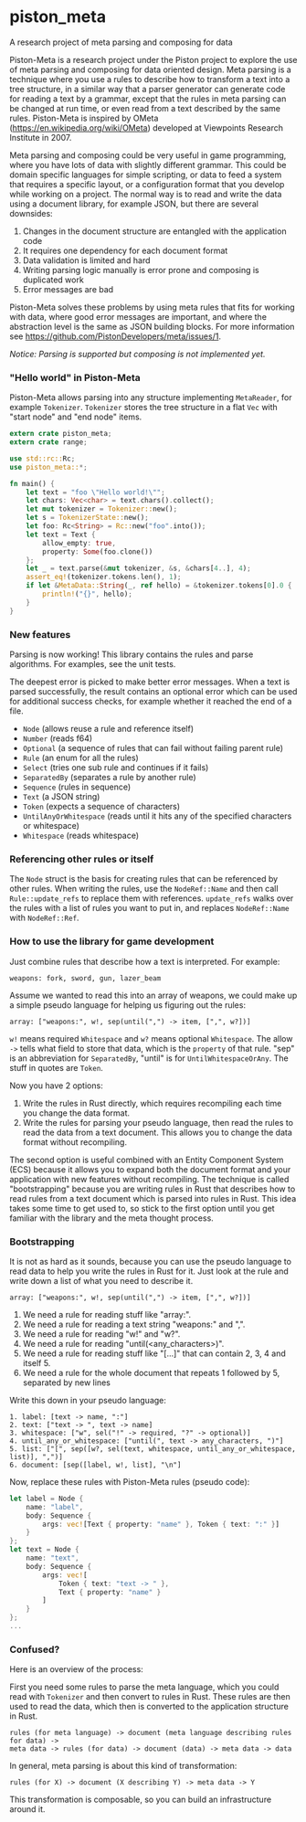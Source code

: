 # piston_meta
A research project of meta parsing and composing for data

Piston-Meta is a research project under the Piston project to explore the use of meta parsing and composing for data oriented design. Meta parsing is a technique where you use a rules to describe how to transform a text into a tree structure, in a similar way that a parser generator can generate code for reading a text by a grammar, except that the rules in meta parsing can be changed at run time, or even read from a text described by the same rules. Piston-Meta is inspired by OMeta (https://en.wikipedia.org/wiki/OMeta) developed at Viewpoints Research Institute in 2007.

Meta parsing and composing could be very useful in game programming, where you have lots of data with slightly different grammar. This could be domain specific languages for simple scripting, or data to feed a system that requires a specific layout, or a configuration format that you develop while working on a project. The normal way is to read and write the data using a document library, for example JSON, but there are several downsides:

1. Changes in the document structure are entangled with the application code
2. It requires one dependency for each document format
3. Data validation is limited and hard
4. Writing parsing logic manually is error prone and composing is duplicated work
5. Error messages are bad

Piston-Meta solves these problems by using meta rules that fits for working with data, where good error messages are important, and where the abstraction level is the same as JSON building blocks. For more information see https://github.com/PistonDevelopers/meta/issues/1.

*Notice: Parsing is supported but composing is not implemented yet.*

### "Hello world" in Piston-Meta

Piston-Meta allows parsing into any structure implementing `MetaReader`, for example `Tokenizer`.
`Tokenizer` stores the tree structure in a flat `Vec` with "start node" and "end node" items.

```Rust
extern crate piston_meta;
extern crate range;

use std::rc::Rc;
use piston_meta::*;

fn main() {
    let text = "foo \"Hello world!\"";
    let chars: Vec<char> = text.chars().collect();
    let mut tokenizer = Tokenizer::new();
    let s = TokenizerState::new();
    let foo: Rc<String> = Rc::new("foo".into());
    let text = Text {
        allow_empty: true,
        property: Some(foo.clone())
    };
    let _ = text.parse(&mut tokenizer, &s, &chars[4..], 4);
    assert_eq!(tokenizer.tokens.len(), 1);
    if let &MetaData::String(_, ref hello) = &tokenizer.tokens[0].0 {
        println!("{}", hello);
    }
}
```

### New features

Parsing is now working! This library contains the rules and parse algorithms. For examples, see the unit tests. 

The deepest error is picked to make better error messages. When a text is parsed successfully, the result contains an optional error which can be used for additional success checks, for example whether it reached the end of a file.

- `Node` (allows reuse a rule and reference itself)
- `Number` (reads f64)
- `Optional` (a sequence of rules that can fail without failing parent rule)
- `Rule` (an enum for all the rules)
- `Select` (tries one sub rule and continues if it fails)
- `SeparatedBy` (separates a rule by another rule)
- `Sequence` (rules in sequence)
- `Text` (a JSON string)
- `Token` (expects a sequence of characters)
- `UntilAnyOrWhitespace` (reads until it hits any of the specified characters or whitespace)
- `Whitespace` (reads whitespace)

### Referencing other rules or itself

The `Node` struct is the basis for creating rules that can be referenced by other rules.
When writing the rules, use the `NodeRef::Name` and then call `Rule::update_refs` to replace them with references.
`update_refs` walks over the rules with a list of rules you want to put in, and replaces `NodeRef::Name` with `NodeRef::Ref`.

### How to use the library for game development

Just combine rules that describe how a text is interpreted. For example:

```
weapons: fork, sword, gun, lazer_beam
```

Assume we wanted to read this into an array of weapons, we could make up a simple pseudo language for helping us figuring out the rules:

```
array: ["weapons:", w!, sep(until(",") -> item, [",", w?])]
```

`w!` means required `Whitespace` and `w?` means optional `Whitespace`. The allow `->` tells what field to store that data, which is the `property` of that rule. "sep" is an abbreviation for `SeparatedBy`, "until" is for `UntilWhitespaceOrAny`. The stuff in quotes are `Token`.

Now you have 2 options:

1. Write the rules in Rust directly, which requires recompiling each time you change the data format.
2. Write the rules for parsing your pseudo language, then read the rules to read the data from a text document. This allows you to change the data format without recompiling.

The second option is useful combined with an Entity Component System (ECS) because it allows you to expand both the document format and your application with new features without recompiling. The technique is called "bootstrapping" because you are writing rules in Rust that describes how to read rules from a text document which is parsed into rules in Rust. This idea takes some time to get used to, so stick to the first option until you get familiar with the library and the meta thought process.

### Bootstrapping

It is not as hard as it sounds, because you can use the pseudo language to read data to help you write the rules in Rust for it. Just look at the rule and write down a list of what you need to describe it.

```
array: ["weapons:", w!, sep(until(",") -> item, [",", w?])]
```

1. We need a rule for reading stuff like "array:".
2. We need a rule for reading a text string "weapons:" and ",".
3. We need a rule for reading "w!" and "w?".
4. We need a rule for reading "until(<any_characters>)".
5. We need a rule for reading stuff like "[...]" that can contain 2, 3, 4 and itself 5.
6. We need a rule for the whole document that repeats 1 followed by 5, separated by new lines

Write this down in your pseudo language:

```
1. label: [text -> name, ":"]
2. text: ["text -> ", text -> name]
3. whitespace: ["w", sel("!" -> required, "?" -> optional)]
4. until_any_or_whitespace: ["until(", text -> any_characters, ")"]
5. list: ["[", sep([w?, sel(text, whitespace, until_any_or_whitespace, list)], ",")]
6. document: [sep([label, w!, list], "\n"]
```

Now, replace these rules with Piston-Meta rules (pseudo code):

```Rust
let label = Node {
    name: "label",
    body: Sequence {
        args: vec![Text { property: "name" }, Token { text: ":" }]
    }
};
let text = Node {
    name: "text",
    body: Sequence {
        args: vec![
            Token { text: "text -> " },
            Text { property: "name" }
        ]
    }
};
...
```

### Confused?

Here is an overview of the process:

First you need some rules to parse the meta language, which you could read with `Tokenizer` and then convert to rules in Rust. These rules are then used to read the data, which then is converted to the application structure in Rust.

```
rules (for meta language) -> document (meta language describing rules for data) ->
meta data -> rules (for data) -> document (data) -> meta data -> data
```

In general, meta parsing is about this kind of transformation:

```
rules (for X) -> document (X describing Y) -> meta data -> Y
```

This transformation is composable, so you can build an infrastructure around it.
